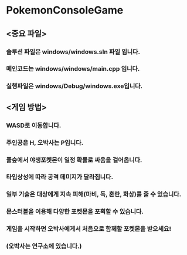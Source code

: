 # PokemonConsoleGame
## <중요 파일>
### 솔루션 파일은 windows/windows.sln 파일 입니다.
### 메인코드는 windows/windows/main.cpp 입니다.
### 실행파일은 windows/Debug/windows.exe입니다.

## <게임 방법>
### WASD로 이동합니다.
### 주인공은 H, 오박사는 P입니다.
### 풀숲에서 야생포켓몬이 일정 확률로 싸움을 걸어옵니다.
### 타입상성에 따라 공격 데미지가 달라집니다.
### 일부 기술은 대상에게 지속 피해(마비, 독, 혼란, 화상)를 줄 수 있습니다.
### 몬스터볼을 이용해 다양한 포켓몬을 포획할 수 있습니다.
### 게임을 시작하면 오박사에게서 처음으로 함께할 포켓몬을 받으세요!
### (오박사는 연구소에 있습니다.)
